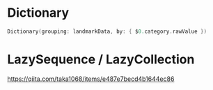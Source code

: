 # Dictionary

```swift
Dictionary(grouping: landmarkData, by: { $0.category.rawValue })
```

# LazySequence / LazyCollection
https://qiita.com/taka1068/items/e487e7becd4b1644ec86
